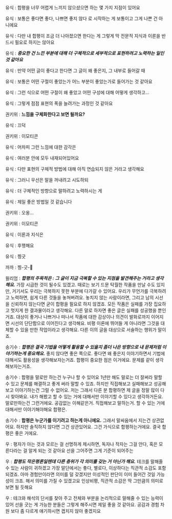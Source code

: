 유식 : 합평을 너무 어렵게 느끼지 않으셨으면 하는 몇 가지 지점이 있어요

유식 : 보통은 좋다면 좋다, 나쁘면 좋지 않다 로 시작하는 게 보통이고 그게 나쁜 건 아니에요

유식 : 다만 내 합평이 조금 더 나아졌으면 한다는 게 그렇게 막 전문적 지식과 이론을 반드시 필요로 하지는 않아요

유식 : __*중요한 건 느낀 부분에 대해 더 구체적으로 세부적으로 표현하려고 노력하는 일인 것 같아요*__

유식 : 만약 어떤 글이 좋다고 한다면 그 글이 왜 좋은지,  그 내부로 들어갈 때

유식 : 보통은 어떤 구절이 좋았는가 어느 부분이 좋았는가로 들어가는 것 같아요

유식 : 그런 식으로 어떤 구절이 왜 좋았고 어떤 구성에 대해 어떻게 생각하고...

유식 : 그렇게 점점 표현의 폭을 늘려가는 과정인 것 같아요

권키위 : __느낌을 구체화한다고 보면 될까요?__

유식 : 끄덕

권키위 : 이모티콘

유식 : 어차피 그런 느낌에 대한 감각은

유식 : 여러분 안에 모두 내재되어있어요

유식 : 다만 표현의 구체적 방법에 대해 아직 연습되지 않은 거라고 생각해요

유식 : 그러니 우선은 말을 꺼내려고 시도하되

유식 : 더 구체적인 방향으로 말하려고 노력하시는 게

유식 : 제일 좋은 방법일 것 같습니다

권키위 : 오옹...

권키위 : 이모티콘

유식 : 이론과 지식은

유식 : 후행해요

유식 : 찡긋

까까 : 찡-긋-🌷

윌리엄 : __*합평의 주목적은 : 그 글이 지금 극복할 수 있는 지점을 발견해주는 거라고 생각해요.*__ 가장 시급한 것이 될수도 있겠고. 때로는 보기 드문 탁월한 작품을 만날 수도 있지만, 거기서도 우리는 극복하지 못한 부분에 다가갈 수 있어요. 우리가 무언가를 극복하려고 노력하면, 쉽게 다른 것들을 놓쳐버려요. 놓치지 않는 사람이라면, 그리고 남의 시선을 신뢰하지 않는다면 굳이 합평을 필요로 하지 않겠죠. 모든 작품은 실패를 가장 집요하고 멋지게 한 결과물이라고 생각해요. 다른 말로 하자면 좋은 글은 실패를 성공했을 뿐인 거죠. 대상이 좋거나 나쁘거나 떠나서 작품에 대한 감상이나 의견이 발화로까지 이어지면 시선의 단단함으로 이어진다고 생각해요. 비평 이론에 뛰어들 게 아니라면 그것을 대체할 수 있을 만한 작업이라고 생각해요. 다른 이의 글을 대상으로 서술하는 행위가 말이죠.

송기수 : __*합평은 결국 기법을 어떻게 활용할 수 있을지 좀더 나은 방향으로 내 문제처럼 이야기하는게 중요해요.*__ 좋지 않다면 좋은 쪽으로. 좋다면 왜 좋은지 이야기하면서 기법에 대해서도 활용성을 생각해보자는거죠. 합평이 중요한 점은 이거에요. 문제를 같이 생각해보자는거죠.

송기수 : 합평을 말로만 하는건 누구나 할 수 있어요 1년만 해도 말로는 더 잘써라 말할 수 있고 문제를 해결하고 좋게 써라 말할 수 있죠. 하지만 직접해보고 실패해보고 성공해보고 이야기하는건 그럴 수 없어요. 저는 그래서 다른 분 합평하면 제 글을 정말 많이 다시 찾아봐요. 내가 해봤고 할 수 있는 거에 대해서만 이야기할 수 있다고 생각하거든요. 말로만하는건 그런거에요. 공감없는 이해같은거. 직접해보고 말하는거. 할 수 있는 거에 대해서만 이야기해야해요 합평은.

송기수 : __합평은 누군가를 이기려고 하는게 아니에요.__ 그래서 말싸움에서 지는건 상관없어요. 하지만 솔직하지 않다면 그건 상관있어요. 그건 가식으로 합평하는거에요. 결국 합평은 좋은 거에요.

우 : 평자가 아는 것과 모르는 걸 선명하게 제시하면, 독자나 작자는 그걸 안다, 혹은 모른다라는 걸 알게 되는 것 같아요 선을 그어주면 그게 기준이 되어주는

우 : __*합평도 작은평론일텐데 다른 층위가 각 의미를 갖는 거 아닌가 해요.*__ 테크를 말해줄 수 있는 사람이 귀하겠고  가장 말단에서는  좋다, 별로다, 이상하다는 직관적 소감도 포함되겠죠.  아마 경험만이라면 의미를 덜 갖겠지만 이성적인 판단이 이미 들어간 것일 가능성이 크죠. 해서 의미를 가질 수 있겠고요 인상비평, 직관적 소감은 딱 그만큼의 의미로 보면 될 듯해요 

우 : 테크와 해석의 단서를 찾아 주고 전체와 부분을 논리적으로 말해줄 수 있는 능력이 있어 선을 긋는 게 가능한 분들은 그렇게 해주시면 제일 좋을 것 같아요. 공감과 경험 차원 보다 좀 다르게 얘기하시면 겹치지 않아 좋겠지요

